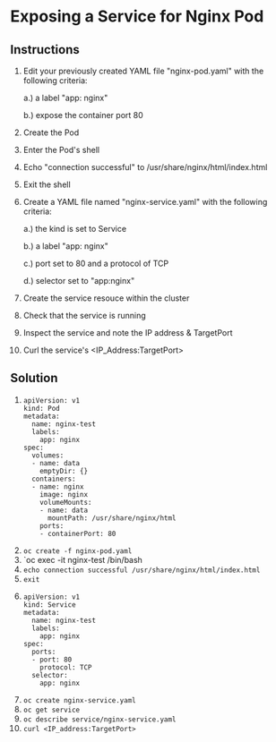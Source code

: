 # Exposing a Service for Nginx Pod

## Instructions

1. Edit your previously created YAML file "nginx-pod.yaml" with the following criteria:

      a.) a label "app: nginx"
      
      b.) expose the container port 80
      
2. Create the Pod
3. Enter the Pod's shell
4. Echo "connection successful" to /usr/share/nginx/html/index.html
5. Exit the shell
6. Create a YAML file named "nginx-service.yaml" with the following criteria:

      a.) the kind is set to Service
      
      b.) a label "app: nginx"
      
      c.) port set to 80 and a protocol of TCP
      
      d.) selector set to "app:nginx"
      
7. Create the service resouce within the cluster
8. Check that the service is running
9. Inspect the service and note the IP address & TargetPort
10. Curl the service's <IP_Address:TargetPort>
      
## Solution
 
1.
       apiVersion: v1
       kind: Pod
       metadata:
         name: nginx-test
         labels:
           app: nginx
       spec:
         volumes:
         - name: data
           emptyDir: {}
         containers:
         - name: nginx
           image: nginx
           volumeMounts:
           - name: data
             mountPath: /usr/share/nginx/html
           ports:
           - containerPort: 80
                  
2. `oc create -f nginx-pod.yaml`
3. `oc exec -it nginx-test /bin/bash
4. `echo connection successful /usr/share/nginx/html/index.html`
5. `exit`
6.
       apiVersion: v1
       kind: Service
       metadata:
         name: nginx-test
         labels:
           app: nginx
       spec:
         ports:
         - port: 80
           protocol: TCP
         selector:
           app: nginx
7. `oc create nginx-service.yaml`
8. `oc get service`
9. `oc describe service/nginx-service.yaml`
10. `curl <IP_address:TargetPort>`
